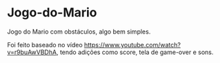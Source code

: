 # Jogo-do-Mario
Jogo do Mario com obstáculos, algo bem simples.

Foi feito baseado no vídeo https://www.youtube.com/watch?v=r9buAwVBDhA, tendo adições como score, tela de game-over e sons.
